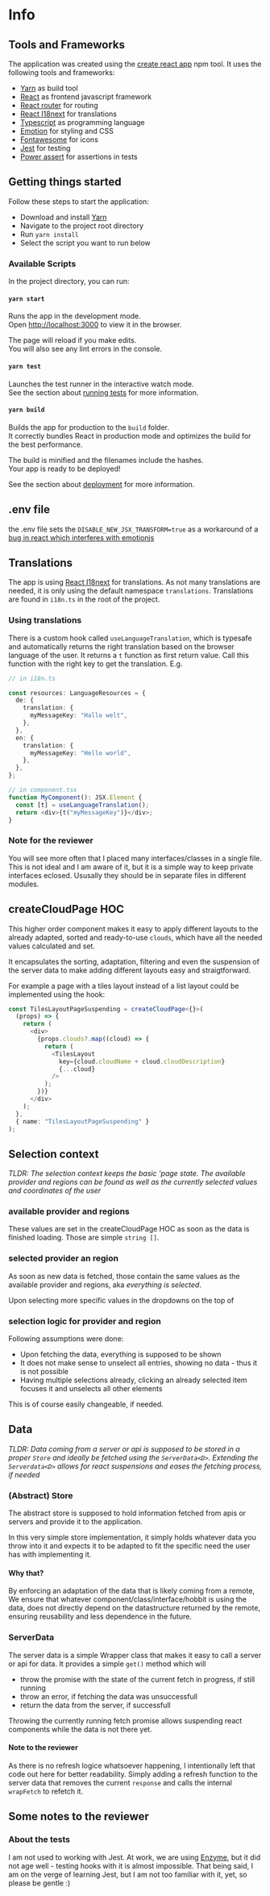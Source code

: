 # Info

## Tools and Frameworks

The application was created using the [create react app](https://reactjs.org/docs/create-a-new-react-app.html) npm tool. It uses the following tools and frameworks:

- [Yarn](https://yarnpkg.com/) as build tool
- [React](https://reactjs.org/) as frontend javascript framework
- [React router](https://reactrouter.com/) for routing
- [React I18next](https://react.i18next.com/latest/typescript) for translations
- [Typescript](https://www.typescriptlang.org/) as programming language
- [Emotion](https://github.com/emotion-js) for styling and CSS
- [Fontawesome](https://fontawesome.com/) for icons
- [Jest](https://jestjs.io/) for testing
- [Power assert](https://github.com/power-assert-js/power-assert) for assertions in tests

## Getting things started

Follow these steps to start the application:

- Download and install [Yarn](https://yarnpkg.com/)
- Navigate to the project root directory
- Run `yarn install`
- Select the script you want to run below

### Available Scripts

In the project directory, you can run:

#### `yarn start`

Runs the app in the development mode.\
Open [http://localhost:3000](http://localhost:3000) to view it in the browser.

The page will reload if you make edits.\
You will also see any lint errors in the console.

#### `yarn test`

Launches the test runner in the interactive watch mode.\
See the section about [running tests](https://facebook.github.io/create-react-app/docs/running-tests) for more information.

#### `yarn build`

Builds the app for production to the `build` folder.\
It correctly bundles React in production mode and optimizes the build for the best performance.

The build is minified and the filenames include the hashes.\
Your app is ready to be deployed!

See the section about [deployment](https://facebook.github.io/create-react-app/docs/deployment) for more information.

## .env file

the .env file sets the `DISABLE_NEW_JSX_TRANSFORM=true` as a workaround of a [bug in react which interferes with emotionjs](https://github.com/emotion-js/emotion/issues/2041)

## Translations

The app is using [React I18next](https://react.i18next.com/latest/typescript) for translations. As not many translations are needed, it is only using the default namespace `translations`. Translations are found in `i18n.ts` in the root of the project.

### Using translations

There is a custom hook called `useLanguageTranslation`, which is typesafe and automatically returns the right translation based on the browser language of the user. It returns a `t` function as first return value. Call this function with the right key to get the translation. E.g.

```typescript
// in i18n.ts

const resources: LanguageResources = {
  de: {
    translation: {
      myMessageKey: "Hallo welt",
    },
  },
  en: {
    translation: {
      myMessageKey: "Hello world",
    },
  },
};

// in component.tsx
function MyComponent(): JSX.Element {
  const [t] = useLanguageTranslation();
  return <div>{t("myMessageKey")}</div>;
}
```

### Note for the reviewer

You will see more often that I placed many interfaces/classes in a single file. This is not ideal and I am aware of it, but it is a simple way to keep private interfaces eclosed. Ususally they should be in separate files in different modules.

## createCloudPage HOC

This higher order component makes it easy to apply different layouts to the already adapted, sorted and ready-to-use `clouds`, which have all the needed values calculated and set.

It encapsulates the sorting, adaptation, filtering and even the suspension of the server data to make adding different layouts easy and straigtforward.

For example a page with a tiles layout instead of a list layout could be implemented using the hook:

```typescript
const TilesLayoutPageSuspending = createCloudPage<{}>(
  (props) => {
    return (
      <div>
        {props.clouds?.map((cloud) => {
          return (
            <TilesLayout
              key={cloud.cloudName + cloud.cloudDescription}
              {...cloud}
            />
          );
        })}
      </div>
    );
  },
  { name: "TilesLayoutPageSuspending" }
);
```

## Selection context

_TLDR: The selection context keeps the basic 'page state. The available provider and regions can be found as well as the currently selected values and coordinates of the user_

### available provider and regions

These values are set in the createCloudPage HOC as soon as the data is finished loading. Those are simple `string []`.

### selected provider an region

As soon as new data is fetched, those contain the same values as the available provider and regions, aka _everything is selected_.

Upon selecting more specific values in the dropdowns on the top of

### selection logic for provider and region

Following assumptions were done:

- Upon fetching the data, everything is supposed to be shown
- It does not make sense to unselect all entries, showing no data - thus it is not possible
- Having multiple selections already, clicking an already selected item focuses it and unselects all other elements

This is of course easily changeable, if needed.

## Data

_TLDR: Data coming from a server or api is supposed to be stored in a proper `Store` and ideally be fetched using the `ServerData<D>`. Extending the `Serverdata<D>` allows for react suspensions and eases the fetching process, if needed_

### (Abstract) Store

The abstract store is supposed to hold information fetched from apis or servers and provide it to the application.

In this very simple store implementation, it simply holds whatever data you throw into it and expects it to be adapted to fit the specific need the user has with implementing it.

#### Why that?

By enforcing an adaptation of the data that is likely coming from a remote, We ensure that whatever component/class/interface/hobbit is using the data, does not directly depend on the datastructure returned by the remote, ensuring reusability and less dependence in the future.

### ServerData<D>

The server data is a simple Wrapper class that makes it easy to call a server or api for data. It provides a simple `get()` method which will

- throw the promise with the state of the current fetch in progress, if still running
- throw an error, if fetching the data was unsuccessfull
- return the data from the server, if successfull

Throwing the currently running fetch promise allows suspending react components while the data is not there yet.

#### Note to the reviewer

As there is no refresh logice whatsoever happening, I intentionally left that code out here for better readability. Simply adding a refresh function to the server data that removes the current `response` and calls the internal `wrapFetch` to refetch it.


## Some notes to the reviewer

### About the tests

I am not used to working with Jest. At work, we are using [Enzyme](https://enzymejs.github.io/enzyme/), but it did not age well - testing hooks with it is almost impossible. That being said, I am on the verge of learning Jest, but I am not too familiar with it, yet, so please be gentle :) 